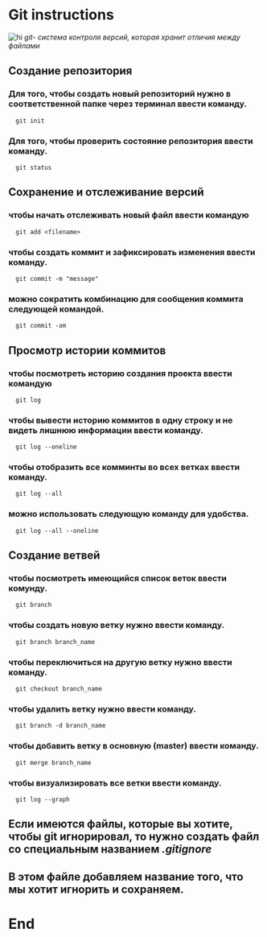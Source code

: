 # **Git instructions**
![hi](git.jpg)
*git- система контроля версий, которая хранит отличия между файлами*

## Создание репозитория

### Для того, чтобы создать новый репозиторий нужно в соответственной папке через терминал ввести команду.

      git init

### Для того, чтобы проверить состояние репозитория ввести команду.

      git status

## Сохранение и отслеживание версий

### чтобы начать отслеживать новый файл ввести командую
    
      git add <filename>

### чтобы создать коммит и зафиксировать изменения ввести команду.

      git commit -m "message"

### можно сократить комбинацию для сообщения коммита следующей командой.

      git commit -am

## Просмотр истории коммитов

### чтобы посмотреть историю создания проекта ввести командую
   
      git log

### чтобы вывести историю коммитов в одну строку и не видеть лишнюю информации ввести команду.

      git log --oneline

### чтобы отобразить все комминты во всех ветках ввести команду.

      git log --all

### можно использовать следующую команду для удобства.

      git log --all --oneline
## Создание ветвей

### чтобы посмотреть имеющийся список веток ввести комунду.

      git branch

### чтобы создать новую ветку нужно ввести команду.

      git branch branch_name

### чтобы переключиться на другую ветку нужно ввести команду.

      git checkout branch_name

### чтобы удалить ветку нужно ввести команду.

      git branch -d branch_name

### чтобы добавить ветку в основную (master) ввести команду.

      git merge branch_name
 ### чтобы визуализировать все ветки ввести команду.

      git log --graph    

## Eсли имеются файлы, которые вы хотите, чтобы git игнорировал, то нужно создать файл со специальным названием  _.gitignore_
## В этом файле добавляем название того, что мы хотит игнорить и сохраняем.


# **End**